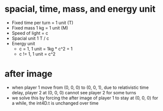 # spacial, time, mass, and energy unit
* Fixed time per turn = 1 unit (T)
* Fixed mass 1 kg = 1 unit (M)
* Speed of light = c
* Spacial unit 1 T / c
* Energy unit
  * c = 1, 1 unit = 1kg * c^2 = 1
  * c != 1, 1 unit = c^2
  
# after image
* when player 1 move from (0, 0, 0) to (0, 0, 1), due to relativistic time delay, player 2 at (0, 0, 0) cannot see player 2 for some turns
* we solve this by forcing the after image of player 1 to stay at (0, 0, 0) for a while, the int4D.t is unchanged over time
  